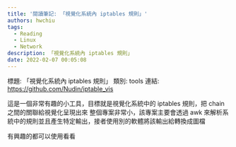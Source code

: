 ```yaml
---
title: '閱讀筆記: 「視覺化系統內 iptables 規則」'
authors: hwchiu
tags:
  - Reading
  - Linux
  - Network
description: 「視覺化系統內 iptables 規則」
date: 2022-02-07 00:05:08
---
```


標題: 「視覺化系統內 iptables 規則」
類別: tools
連結: https://github.com/Nudin/iptable_vis

這是一個非常有趣的小工具，目標就是視覺化系統中的 iptables 規則，把 chain 之間的關聯給視覺化呈現出來
整個專案非常小，該專案主要會透過 awk 來解析系統中的規則並且產生特定輸出，接者使用別的軟體將該輸出給轉換成圖檔

有興趣的都可以使用看看

